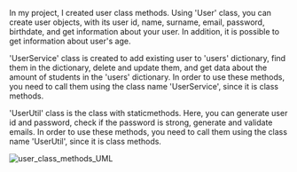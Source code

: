 In my project, I created user class methods. Using 
'User' class, you can create user objects, with its user id, name, surname, email, password, birthdate, and get information about your user. In addition, it is possible to get information about 
user's age.

'UserService' class is created to add existing user to 'users' dictionary, find them in the dictionary, delete and update them, and get data about the amount of students in the 'users' dictionary.
In order to use these methods, you need to call them using the class name 'UserService', since it is class methods.

'UserUtil' class is the class with staticmethods. Here, you can generate user id and password, check if the password is strong, generate and validate emails.
In order to use these methods, you need to call them using the class name 'UserUtil', since it is class methods.

![user_class_methods_UML](https://github.com/user-attachments/assets/4874c4a1-c260-48a9-b612-db029b950864)

